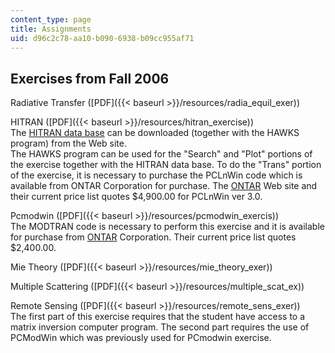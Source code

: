```yaml
---
content_type: page
title: Assignments
uid: d96c2c78-aa10-b090-6938-b09cc955af71
---
```


Exercises from Fall 2006
------------------------

Radiative Transfer ([PDF]({{< baseurl >}}/resources/radia_equil_exer))

HITRAN ([PDF]({{< baseurl >}}/resources/hitran_exercise))  
The [HITRAN data base](http://cfa-www.harvard.edu/HITRAN/) can be downloaded (together with the HAWKS program) from the Web site.  
The HAWKS program can be used for the "Search" and "Plot" portions of the exercise together with the HITRAN data base. To do the "Trans" portion of the exercise, it is necessary to purchase the PCLnWin code which is available from ONTAR Corporation for purchase. The [ONTAR](http://www.ontar.com/) Web site and their current price list quotes $4,900.00 for PCLnWin ver 3.0.

Pcmodwin ([PDF]({{< baseurl >}}/resources/pcmodwin_exercis))  
The MODTRAN code is necessary to perform this exercise and it is available for purchase from [ONTAR](http://www.ontar.com/) Corporation. Their current price list quotes $2,400.00.

Mie Theory ([PDF]({{< baseurl >}}/resources/mie_theory_exer))

Multiple Scattering ([PDF]({{< baseurl >}}/resources/multiple_scat_ex))

Remote Sensing ([PDF]({{< baseurl >}}/resources/remote_sens_exer))  
The first part of this exercise requires that the student have access to a matrix inversion computer program. The second part requires the use of PCModWin which was previously used for PCmodwin exercise.